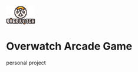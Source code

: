 <img src="https://github.com/briandhkim/8-bit-game/blob/master/images/owlogo.png?raw=true" height="50">

# Overwatch Arcade Game

personal project
